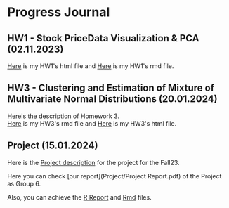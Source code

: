# Progress Journal

## HW1 - Stock PriceData Visualization & PCA (02.11.2023)

[Here](HW-1.html) is my HW1's html file and [Here](HW-1.Rmd) is my HW1's rmd file.

## HW3 - Clustering and Estimation of Mixture of Multivariate Normal Distributions (20.01.2024)

[Here](IE582_Fall23_Homework3.pdf)is the description of Homework 3. <br>
[Here](hw3.Rmd) is my HW3's rmd file and [Here](hw3.html) is my HW3's html file.

## Project (15.01.2024)

Here is the [Project description](Project/IE582_Fall23_Project_Description.pdf) for the project for the Fall23. <br>

Here you can check [our report](Project/Project Report.pdf) of the Project as Group 6.<br>

Also, you can achieve the [R Report](Project/IE582Project.html) and [Rmd](Project/IE582Project.Rmd) files. <br>

```

```
